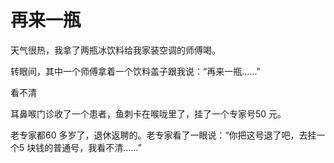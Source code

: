 # 再来一瓶

天气很热，我拿了两瓶冰饮料给我家装空调的师傅喝。 

转眼间，其中一个师傅拿着一个饮料盖子跟我说：“再来一瓶……” 

看不清 

耳鼻喉门诊收了一个患者，鱼刺卡在喉咙里了，挂了一个专家号50 元。 

老专家都60 多岁了，退休返聘的。老专家看了一眼说：“你把这号退了吧，去挂一个5 块钱的普通号，我看不清……”